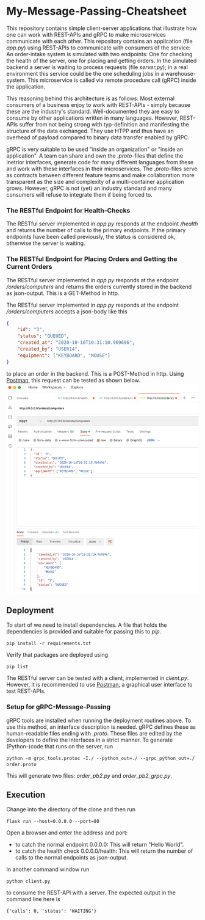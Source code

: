 # My-Message-Passing-Cheatsheet
This repository contains simple client-server applications that illustrate how one can work with REST-APIs and gRPC to make microservices communicate with each other. This repository contains an application (file *app.py*) using REST-APIs to communicate with consumers of the service: An order-intake system is simulated with two endpoints: One for checking the health of the server, one for placing and getting orders.
In the simulated backend a server is waiting to process requests (file *server.py*); in a real environment this service could be the one scheduling jobs in a warehouse-system. This microservice is called via remote procedure call (gRPC) inside the application.


This reasoning behind this architecture is as follows: Most external consumers of a business enjoy to work with REST-APIs - simply because these are the industry's standard. Well-documented they are easy to consume by other applications written in many languages. However, REST-APIs suffer from not being strong with typ-definition and manifesting the structure of the data exchanged. They use HTPP and thus have an overhead of payload compared to binary data transfer enabled by gRPC.

gRPC is very suitable to be used "inside an organization" or "inside an application". A team can share and own the *.proto*-files that define the inetrior interfaces, generate code for many different languages from these and work with these interfaces in their microservices. The *.proto*-files serve as contracts between different feature teams and make collaboration more transparent as the size and complexity of a multi-container application grows. However, gRPC is not (yet) an industry standard and many consumers will refuse to integrate them if being forced to.

### The RESTful Endpoint for Health-Checks
The RESTful server implemented in *app.py* responds at the endpoint */health* and returns the number of calls to the primary endpoints. If the primary endpoints have been called previously, the status is considered ok, otherwise the server is waiting.

### The RESTful Endpoint for Placing Orders and Getting the Current Orders
The RESTful server implemented in *app.py* responds at the endpoint */orders/computers* and returns the orders currently stored in the backend as json-output. This is a GET-Method in http.


The RESTful server implemented in *app.py* responds at the endpoint */orders/computers* accepts a json-body like this
```json
{
    "id": "3",
    "status": "QUEUED",
    "created_at": "2020-10-16T10:31:10.969696",
    "created_by": "USER14",
    "equipment": ["KEYBOARD", "MOUSE"]
}
```
to place an order in the backend. This is a POST-Method in http. Using [Postman](https://www.postman.com/downloads/), this request can be tested as shown below.
<img src="RESTAPIPOSTRequest.png"/>

## Deployment
To start of we need to install dependencies. A file that holds the dependencies is provided and suitable for passing this to *pip*.
```console
pip install -r requirements.txt
```
Verify that packages are deployed using
```console
pip list
```
The RESTful server can be tested with a client, implemented in *client.py*. However, it is recommended to use [Postman](https://www.postman.com/downloads/), a graphical user interface to test REST-APIs.

### Setup for gRPC-Message-Passing
gRPC tools are installed when running the deployment routines above. To use this method, an interface description is needed. gRPC defines these as human-readable files ending with *.proto*. These files are edited by the developers to define the interfaces in a strict manner. To generate (Python-)code that runs on the server, run
```console
python -m grpc_tools.protoc -I./ --python_out=./ --grpc_python_out=./ order.proto
```
This will generate two files: *order_pb2.py* and	*order_pb2_grpc.py*.


## Execution
Change into the directory of the clone and then run
```console
flask run --host=0.0.0.0 --port=80
```
Open a browser and enter the address and port:
* to catch the normal endpoint 0.0.0.0: This will return "Hello World".
* to catch the health check 0.0.0.0/health: This will return the number of calls to the normal endpoints as json-output.

In another command window run
```console
python client.py
```
to consume the REST-API with a server. The expected output in the command line here is
```console
{'calls': 0, 'status': 'WAITING'}
```
